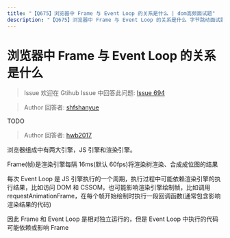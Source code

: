 ```yaml
---
title: "【Q675】浏览器中 Frame 与 Event Loop 的关系是什么 | dom高频面试题"
description: "【Q675】浏览器中 Frame 与 Event Loop 的关系是什么 字节跳动面试题、阿里腾讯面试题、美团小米面试题。"
---
```


# 浏览器中 Frame 与 Event Loop 的关系是什么

> Issue
> 欢迎在 Gtihub Issue 中回答此问题: [Issue 694](https://github.com/shfshanyue/Daily-Question/issues/694)

> Author
> 回答者: [shfshanyue](https://github.com/shfshanyue)

TODO

> Author
> 回答者: [hwb2017](https://github.com/hwb2017)

浏览器组成中有两大引擎，JS 引擎和渲染引擎。

Frame(帧)是渲染引擎每隔 16ms(默认 60fps)将渲染树渲染、合成成位图的结果

每次 Event Loop 是 JS 引擎执行的一个周期，执行过程中可能依赖渲染引擎的执行结果，比如访问 DOM 和 CSSOM，也可能影响渲染引擎绘制帧，比如调用 requestAnimationFrame，在每个帧开始绘制时执行一段回调函数(通常包含影响渲染结果的代码)

因此 Frame 和 Event Loop 是相对独立运行的，但是 Event Loop 中执行的代码可能依赖或影响 Frame
